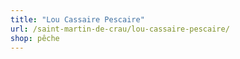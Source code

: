 ```yaml
---
title: "Lou Cassaire Pescaire"
url: /saint-martin-de-crau/lou-cassaire-pescaire/
shop: pêche
---
```

